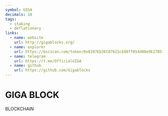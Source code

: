 ```yaml
---
symbol: GIGA
decimals: 18
tags:
  - staking
  - deflationary
links:
  - name: website
    url: http://gigablocks.org/
  - name: explorer
    url: https://bscscan.com/token/0x8397Eb3EC07615cE88ff854d08e9E27B5155128b
  - name: telegram
    url: https://t.me/OfficialGIGA
  - name: github
    url: https://github.com/Gigablocks
---
```


# GIGA BLOCK

BLOCKCHAIN
